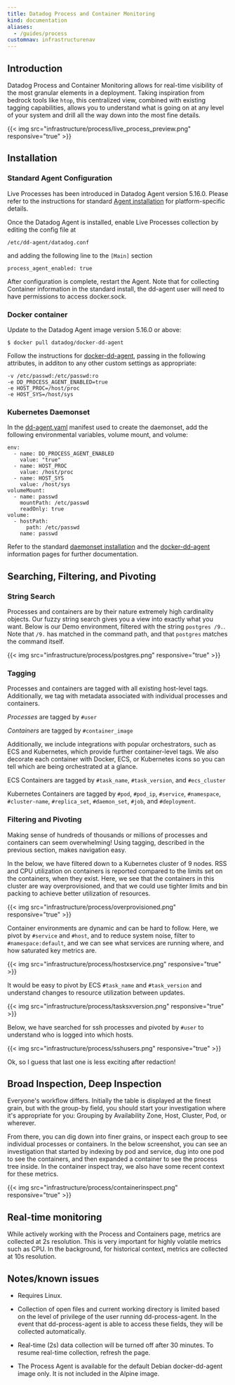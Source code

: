 ```yaml
---
title: Datadog Process and Container Monitoring
kind: documentation
aliases:
  - /guides/process
customnav: infrastructurenav
---
```


## Introduction

Datadog Process and Container Monitoring allows for real-time visibility of the most granular elements in a deployment.  Taking inspiration from bedrock tools like `htop`, this centralized view, combined with existing tagging capabilities, allows you to understand what is going on at any level of your system and drill all the way down into the most fine details.

{{< img src="infrastructure/process/live_process_preview.png" responsive="true" >}}

## Installation

### Standard Agent Configuration

Live Processes has been introduced in Datadog Agent version 5.16.0.  Please refer to the instructions for standard [Agent installation](https://app.datadoghq.com/account/settings#agent) for platform-specific details.

Once the Datadog Agent is installed, enable Live Processes collection by editing the config file at 

    /etc/dd-agent/datadog.conf
    
and adding the following line to the `[Main]` section

    process_agent_enabled: true
    
After configuration is complete, restart the Agent.  Note that for collecting Container information in the standard install, the dd-agent user will need to have permissions to access docker.sock.

### Docker container

Update to the Datadog Agent image version 5.16.0 or above:

    $ docker pull datadog/docker-dd-agent

Follow the instructions for [docker-dd-agent](https://github.com/DataDog/docker-dd-agent), passing in the following attributes, in additon to any other custom settings as appropriate:

    -v /etc/passwd:/etc/passwd:ro
    -e DD_PROCESS_AGENT_ENABLED=true
    -e HOST_PROC=/host/proc
    -e HOST_SYS=/host/sys

### Kubernetes Daemonset

In the [dd-agent.yaml](https://app.datadoghq.com/account/settings#agent/kubernetes) manifest used to create the daemonset, add the following environmental variables, volume mount, and volume:

    env:
      - name: DD_PROCESS_AGENT_ENABLED
        value: "true"
      - name: HOST_PROC
        value: /host/proc
      - name: HOST_SYS
        value: /host/sys
    volumeMount:
      - name: passwd
        mountPath: /etc/passwd
        readOnly: true
    volume:
      - hostPath:
          path: /etc/passwd
        name: passwd    
    
Refer to the standard [daemonset installation](http://docs.datadoghq.com/integrations/kubernetes/#installation-via-daemonsets-kubernetes-110) and the [docker-dd-agent](https://github.com/DataDog/docker-dd-agent) information pages for further documentation.

## Searching, Filtering, and Pivoting

### String Search

Processes and containers are by their nature extremely high cardinality objects.  Our fuzzy string search gives you a view into exactly what you want.  Below is our Demo environment, filtered with the string `postgres /9.`.  Note that `/9.` has matched in the command path, and that `postgres` matches the command itself.

{{< img src="infrastructure/process/postgres.png" responsive="true" >}}

### Tagging

Processes and containers are tagged with all existing host-level tags.  Additionally, we tag with metadata associated with individual processes and containers.

*Processes* are tagged by `#user`

*Containers* are tagged by `#container_image`

Additionally, we include integrations with popular orchestrators, such as ECS and Kubernetes, which provide further container-level tags.  We also decorate each container with Docker, ECS, or Kubernetes icons so you can tell which are being orchestrated at a glance.

ECS Containers are tagged by `#task_name`, `#task_version`, and `#ecs_cluster`

Kubernetes Containers are tagged by `#pod`, `#pod_ip`, `#service`, `#namespace`, `#cluster-name`, `#replica_set`, `#daemon_set`, `#job`, and `#deployment`.

### Filtering and Pivoting

Making sense of hundreds of thousands or millions of processes and containers can seem overwhelming!  Using tagging, described in the previous section, makes navigation easy.

In the below, we have filtered down to a Kubernetes cluster of 9 nodes.  RSS and CPU utilization on containers is reported compared to the limits set on the containers, when they exist.  Here, we see that the containers in this cluster are way overprovisioned, and that we could use tighter limits and bin packing to achieve better utilization of resources.

{{< img src="infrastructure/process/overprovisioned.png" responsive="true" >}}

Container environments are dynamic and can be hard to follow.  Here, we pivot by `#service` and `#host`, and to reduce system noise, filter to `#namespace:default`, and we can see what services are running where, and how saturated key metrics are.

{{< img src="infrastructure/process/hostxservice.png" responsive="true" >}}

It would be easy to pivot by ECS `#task_name` and `#task_version` and understand changes to resource utilization between updates.

{{< img src="infrastructure/process/tasksxversion.png" responsive="true" >}}

Below, we have searched for ssh processes and pivoted by `#user` to understand who is logged into which hosts.

{{< img src="infrastructure/process/sshusers.png" responsive="true" >}}

Ok, so I guess that last one is less exciting after redaction!

## Broad Inspection, Deep Inspection

Everyone's workflow differs.  Initially the table is displayed at the finest grain, but with the group-by field, you should start your investigation where it's appropriate for you: Grouping by Availability Zone, Host, Cluster, Pod, or wherever.

From there, you can dig down into finer grains, or inspect each group to see individual processes or containers.  In the below screenshot, you can see an investigation that started by indexing by pod and service, dug into one pod to see the containers, and then expanded a container to see the process tree inside.  In the container inspect tray, we also have some recent context for these metrics.

{{< img src="infrastructure/process/containerinspect.png" responsive="true" >}}

## Real-time monitoring

While actively working with the Process and Containers page, metrics are collected at 2s resolution.  This is very important for highly volatile metrics such as CPU.  In the background, for historical context, metrics are collected at 10s resolution.

## Notes/known issues

- Requires Linux.

- Collection of open files and current working directory is limited based on the level of privilege of the user running dd-process-agent. In the event that dd-process-agent is able to access these fields, they will be collected automatically.

- Real-time (2s) data collection will be turned off after 30 minutes. To resume real-time collection, refresh the page.

- The Process Agent is available for the default Debian docker-dd-agent image only.  It is not included in the Alpine image.

